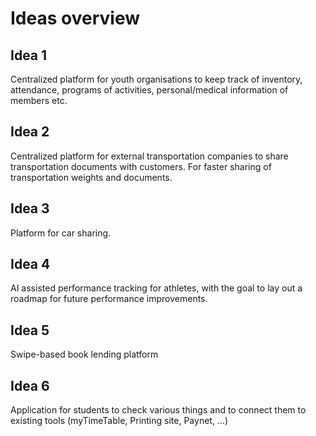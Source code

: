 # Ideas overview

## Idea 1

Centralized platform for youth organisations to keep track of inventory, attendance, programs of activities, personal/medical information of members etc.

## Idea 2

Centralized platform for external transportation companies to share transportation documents with customers. For faster sharing of transportation weights and documents.

## Idea 3

Platform for car sharing.

## Idea 4

AI assisted performance tracking for athletes, with the goal to lay out a roadmap for future performance improvements.

## Idea 5

Swipe-based book lending platform

## Idea 6

Application for students to check various things and to connect them to existing tools (myTimeTable, Printing site, Paynet, ...)